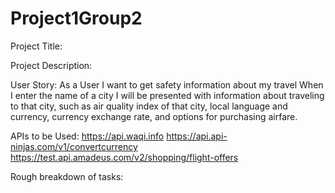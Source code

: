 # Project1Group2

Project Title:

Project Description:

User Story:
As a User I want to get safety information about my travel
When I enter the name of a city I will be presented with information about traveling to that city, such as air quality index of that city, local language and currency, currency exchange rate, and options for purchasing airfare.

APIs to be Used:
https://api.waqi.info
https://api.api-ninjas.com/v1/convertcurrency
https://test.api.amadeus.com/v2/shopping/flight-offers


Rough breakdown of tasks:


